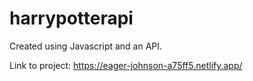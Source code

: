 # harrypotterapi

Created using Javascript and an API. 

Link to project: https://eager-johnson-a75ff5.netlify.app/
